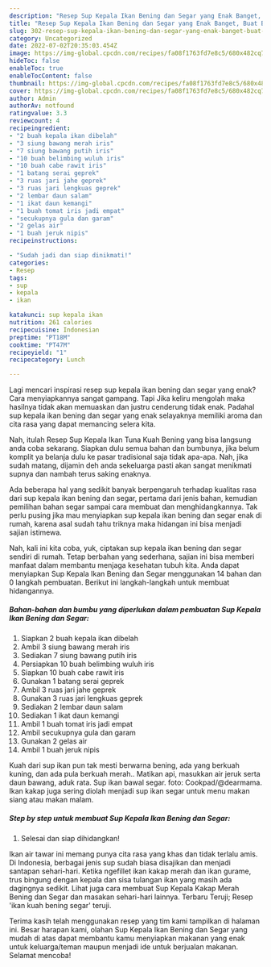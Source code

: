 ```yaml
---
description: "Resep Sup Kepala Ikan Bening dan Segar yang Enak Banget, Buat Buka Puasa Lezat"
title: "Resep Sup Kepala Ikan Bening dan Segar yang Enak Banget, Buat Buka Puasa Lezat"
slug: 302-resep-sup-kepala-ikan-bening-dan-segar-yang-enak-banget-buat-buka-puasa-lezat
category: Uncategorized
date: 2022-07-02T20:35:03.454Z
image: https://img-global.cpcdn.com/recipes/fa08f1763fd7e8c5/680x482cq70/sup-kepala-ikan-bening-dan-segar-foto-resep-utama.jpg
hideToc: false
enableToc: true
enableTocContent: false
thumbnail: https://img-global.cpcdn.com/recipes/fa08f1763fd7e8c5/680x482cq70/sup-kepala-ikan-bening-dan-segar-foto-resep-utama.jpg
cover: https://img-global.cpcdn.com/recipes/fa08f1763fd7e8c5/680x482cq70/sup-kepala-ikan-bening-dan-segar-foto-resep-utama.jpg
author: Admin
authorAv: notfound
ratingvalue: 3.3
reviewcount: 4
recipeingredient:
- "2 buah kepala ikan dibelah"
- "3 siung bawang merah iris"
- "7 siung bawang putih iris"
- "10 buah belimbing wuluh iris"
- "10 buah cabe rawit iris"
- "1 batang serai geprek"
- "3 ruas jari jahe geprek"
- "3 ruas jari lengkuas geprek"
- "2 lembar daun salam"
- "1 ikat daun kemangi"
- "1 buah tomat iris jadi empat"
- "secukupnya gula dan garam"
- "2 gelas air"
- "1 buah jeruk nipis"
recipeinstructions:

- "Sudah jadi dan siap dinikmati!"
categories:
- Resep
tags:
- sup
- kepala
- ikan

katakunci: sup kepala ikan 
nutrition: 261 calories
recipecuisine: Indonesian
preptime: "PT18M"
cooktime: "PT47M"
recipeyield: "1"
recipecategory: Lunch

---
```



Lagi mencari inspirasi resep sup kepala ikan bening dan segar yang enak? Cara menyiapkannya sangat gampang. Tapi Jika keliru mengolah maka hasilnya tidak akan memuaskan dan justru cenderung tidak enak. Padahal sup kepala ikan bening dan segar yang enak selayaknya memiliki aroma dan cita rasa yang dapat memancing selera kita.


Nah, itulah Resep Sup Kepala Ikan Tuna Kuah Bening yang bisa langsung anda coba sekarang. Siapkan dulu semua bahan dan bumbunya, jika belum komplit ya belanja dulu ke pasar tradisional saja tidak apa-apa. Nah, jika sudah matang, dijamin deh anda sekeluarga pasti akan sangat menikmati supnya dan nambah terus saking enaknya.

Ada beberapa hal yang sedikit banyak berpengaruh terhadap kualitas rasa dari sup kepala ikan bening dan segar, pertama dari jenis bahan, kemudian pemilihan bahan segar sampai cara membuat dan menghidangkannya. Tak perlu pusing jika mau menyiapkan sup kepala ikan bening dan segar enak di rumah, karena asal sudah tahu triknya maka hidangan ini bisa menjadi sajian istimewa.


Nah, kali ini kita coba, yuk, ciptakan sup kepala ikan bening dan segar sendiri di rumah. Tetap berbahan yang sederhana, sajian ini bisa memberi manfaat dalam membantu menjaga kesehatan tubuh kita. Anda dapat menyiapkan Sup Kepala Ikan Bening dan Segar menggunakan 14 bahan dan 0 langkah pembuatan. Berikut ini langkah-langkah untuk membuat hidangannya.

<!--inarticleads1-->

##### Bahan-bahan dan bumbu yang diperlukan dalam pembuatan Sup Kepala Ikan Bening dan Segar:

1. Siapkan 2 buah kepala ikan dibelah
1. Ambil 3 siung bawang merah iris
1. Sediakan 7 siung bawang putih iris
1. Persiapkan 10 buah belimbing wuluh iris
1. Siapkan 10 buah cabe rawit iris
1. Gunakan 1 batang serai geprek
1. Ambil 3 ruas jari jahe geprek
1. Gunakan 3 ruas jari lengkuas geprek
1. Sediakan 2 lembar daun salam
1. Sediakan 1 ikat daun kemangi
1. Ambil 1 buah tomat iris jadi empat
1. Ambil secukupnya gula dan garam
1. Gunakan 2 gelas air
1. Ambil 1 buah jeruk nipis


Kuah dari sup ikan pun tak mesti berwarna bening, ada yang berkuah kuning, dan ada pula berkuah merah.. Matikan api, masukkan air jeruk serta daun bawang, aduk rata. Sup ikan bawal segar. foto: Cookpad/@dearmama. Ikan kakap juga sering diolah menjadi sup ikan segar untuk menu makan siang atau makan malam. 

<!--inarticleads2-->

##### Step by step untuk membuat Sup Kepala Ikan Bening dan Segar:


1. Selesai dan siap dihidangkan!

Ikan air tawar ini memang punya cita rasa yang khas dan tidak terlalu amis. Di Indonesia, berbagai jenis sup sudah biasa disajikan dan menjadi santapan sehari-hari. Ketika ngefillet ikan kakap merah dan ikan gurame, trus bingung dengan kepala dan sisa tulangan ikan yang masih ada dagingnya sedikit. Lihat juga cara membuat Sup Kepala Kakap Merah Bening dan Segar dan masakan sehari-hari lainnya. Terbaru Teruji; Resep &#39;ikan kuah bening segar&#39; teruji. 

Terima kasih telah menggunakan resep yang tim kami tampilkan di halaman ini. Besar harapan kami, olahan Sup Kepala Ikan Bening dan Segar yang mudah di atas dapat membantu kamu menyiapkan makanan yang enak untuk keluarga/teman maupun menjadi ide untuk berjualan makanan. Selamat mencoba!
